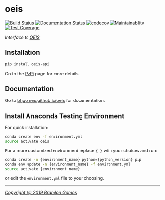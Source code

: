 # oeis
[![Build Status](https://travis-ci.com/bhgomes/oeis.svg?token=yR6xpuQ1eE8snjeofqA8&branch=master)](https://travis-ci.com/bhgomes/oeis)
[![Documentation Status](https://readthedocs.org/projects/oeis/badge/?version=latest)](https://oeis.readthedocs.io/en/latest/?badge=latest)
[![codecov](https://codecov.io/gh/bhgomes/oeis/branch/master/graph/badge.svg?token=vTvXjfMJD9)](https://codecov.io/gh/bhgomes/oeis) 
[![Maintainability](https://api.codeclimate.com/v1/badges/0e5458a2571e7b6c63f6/maintainability)](https://codeclimate.com/github/bhgomes/oeis/maintainability)
[![Test Coverage](https://api.codeclimate.com/v1/badges/0e5458a2571e7b6c63f6/test_coverage)](https://codeclimate.com/github/bhgomes/oeis/test_coverage)

_Interface to [OEIS](https://oeis.org)_

## Installation

```bash
pip install oeis-api
```

Go to the [PyPi](https://pypi.org/project/oeis-api) page for more details.

## Documentation

Go to [bhgomes.github.io/oeis](https://bhgomes.github.io/oeis) for documentation.

## Install Anaconda Testing Environment

For quick installation:

```bash
conda create env -f environment.yml
source activate oeis
```

For a more customized environment replace `{ }` with your choices and run:

```bash
conda create -n {environment_name} python={python_version} pip
conda env update -n {environment_name} -f environment.yml
source activate {environment_name}
```

or edit the `environment.yml` file to your choosing.

---

_[Copyright (c) 2019 Brandon Gomes](LICENSE)_
